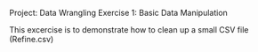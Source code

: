 Project: Data Wrangling Exercise 1: Basic Data Manipulation

This excercise is to demonstrate how to clean up a small CSV file (Refine.csv)
